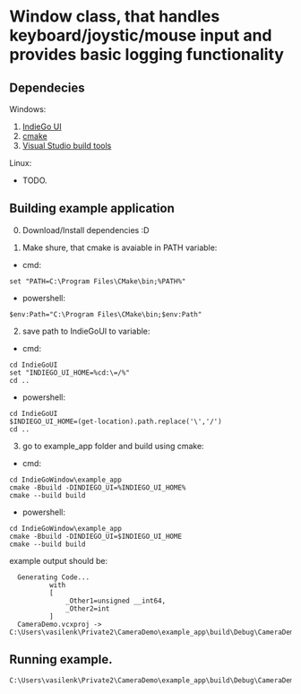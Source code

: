 # Window class, that handles keyboard/joystic/mouse input and provides basic logging functionality
## Dependecies

Windows:
1. [IndieGo UI](https://github.com/YgorVasilenko/IndieGoUI)
2. [cmake](https://cmake.org/download/)
3. [Visual Studio build tools](https://visualstudio.microsoft.com/downloads/?q=build+tools)

Linux:
- TODO.

## Building example application

0. Download/Install dependencies :D

1. Make shure, that cmake is avaiable in PATH variable:
- cmd:
```
set "PATH=C:\Program Files\CMake\bin;%PATH%"
```

- powershell:
```
$env:Path="C:\Program Files\CMake\bin;$env:Path"
```

2. save path to IndieGoUI to variable:

- cmd:
```
cd IndieGoUI
set "INDIEGO_UI_HOME=%cd:\=/%"
cd ..
```

- powershell:
```
cd IndieGoUI
$INDIEGO_UI_HOME=(get-location).path.replace('\','/')
cd ..
```

3. go to example_app folder and build using cmake:

- cmd:
```
cd IndieGoWindow\example_app
cmake -Bbuild -DINDIEGO_UI=%INDIEGO_UI_HOME%
cmake --build build
```

- powershell:
```
cd IndieGoWindow\example_app
cmake -Bbuild -DINDIEGO_UI=$INDIEGO_UI_HOME
cmake --build build
```

example output should be:

```
  Generating Code...
          with
          [
              _Other1=unsigned __int64,
              _Other2=int
          ]
  CameraDemo.vcxproj -> C:\Users\vasilenk\Private2\CameraDemo\example_app\build\Debug\CameraDemo.exe
```

## Running example.

```
C:\Users\vasilenk\Private2\CameraDemo\example_app\build\Debug\CameraDemo.exe
```